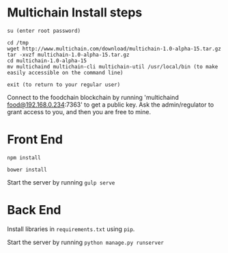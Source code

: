 # Multichain Install steps

```
su (enter root password)

cd /tmp
wget http://www.multichain.com/download/multichain-1.0-alpha-15.tar.gz
tar -xvzf multichain-1.0-alpha-15.tar.gz
cd multichain-1.0-alpha-15
mv multichaind multichain-cli multichain-util /usr/local/bin (to make easily accessible on the command line)

exit (to return to your regular user)
```
Connect to the foodchain blockchain by running 'multichaind food@192.168.0.234:7363' to get a public key. Ask the admin/regulator to grant access to you, and then you are free to mine.


# Front End
```
npm install
```
```
bower install
```

Start the server by running `gulp serve`

# Back End
Install libraries in `requirements.txt` using `pip`.

Start the server by running `python manage.py runserver`